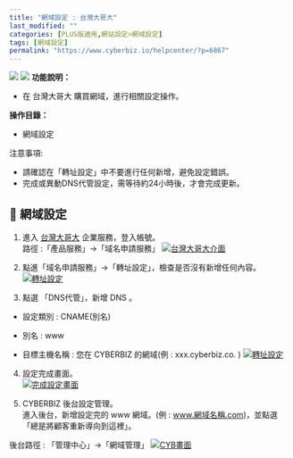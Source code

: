 ```yaml
---
title: "網域設定 : 台灣大哥大"
last_modified: ""
categories: [PLUS版適用,網站設定>網域設定]
tags: [網域設定]
permalink: "https://www.cyberbiz.io/helpcenter/?p=6867"
---
```


![](https://www.cyberbiz.io/helpcenter/wp-content/uploads/一般版3.png)
![](https://www.cyberbiz.io/helpcenter/wp-content/uploads/PLUS版3.png)
**功能說明：**  

* 在 台灣大哥大 購買網域，進行相關設定操作。

**操作目錄：**

* 網域設定

注意事項:  

* 請確認在「轉址設定」中不要進行任何新增，避免設定錯誤。
* 完成或異動DNS代管設定，需等待約24小時後，才會完成更新。



## 📌 網域設定



1. 進入 [台灣大哥大](https://domains.tfn.net.tw/domains/session/showConsoleIndex.do) 企業服務，登入帳號。  
路徑 :「產品服務」→「域名申請服務」 [![台灣大哥大介面](https://www.cyberbiz.io/support/wp-content/uploads/網域設定-台灣大哥大01.png)](https://www.cyberbiz.io/support/wp-content/uploads/網域設定-台灣大哥大01.png)



2. 點進「域名申請服務」→「轉址設定」，檢查是否沒有新增任何內容。  
[![轉址設定](https://www.cyberbiz.io/support/wp-content/uploads/網域設定-台灣大哥大02.png)](https://www.cyberbiz.io/support/wp-content/uploads/網域設定-台灣大哥大02.png)



3. 點選 「DNS代管」，新增 DNS 。   

* 設定類別 : CNAME(別名)
* 別名 : www  

* 目標主機名稱 : 您在 CYBERBIZ 的網域(例 : xxx.cyberbiz.co. )
[![轉址設定](https://www.cyberbiz.io/support/wp-content/uploads/網域設定-台灣大哥大03.png)](https://www.cyberbiz.io/support/wp-content/uploads/網域設定-台灣大哥大03.png)



4. 設定完成畫面。  
[![完成設定畫面](https://www.cyberbiz.io/support/wp-content/uploads/網域設定-台灣大哥大04.png)](https://www.cyberbiz.io/support/wp-content/uploads/網域設定-台灣大哥大04.png)



5. CYBERBIZ 後台設定管理。  
進入後台，新增設定完的 www 網域。(例 : www.網域名稱.com)，並點選「總是將顧客重新導向到這裡」。  

後台路徑 : 「管理中心」→「網域管理」 [![CYB畫面](https://www.cyberbiz.io/support/wp-content/uploads/網域設定-台灣大哥大05.png)](https://www.cyberbiz.io/support/wp-content/uploads/網域設定-台灣大哥大05.png)



